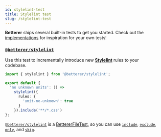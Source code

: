 ```yaml
---
id: stylelint-test
title: Stylelint test
slug: /stylelint-test
---
```


**Betterer** ships several built-in tests to get you started. Check out the [implementations](https://github.com/phenomnomnominal/betterer/blob/master/packages/stylelint/src/stylelint.ts) for inspiration for your own tests!

### [`@betterer/stylelint`](https://www.npmjs.com/package/@betterer/stylelint)

Use this test to incrementally introduce new [**Stylelint**](https://stylelint.io/) rules to your codebase.

```typescript
import { stylelint } from '@betterer/stylelint';

export default {
  'no unknown units': () =>
    stylelint({
      rules: {
        'unit-no-unknown': true
      }
    }).include('**/*.css')
};
```

[`@betterer/stylelint`](https://www.npmjs.com/package/@betterer/stylelint) is a [BettererFileTest](./betterer.bettererfiletest), so you can use [`include`](./betterer.bettererresolvertest.include), [`exclude`](./betterer.bettererresolvertest.exclude), [`only`](betterer.bettererresolvertest.only), and [`skip`](betterer.bettererresolvertest.skip).

